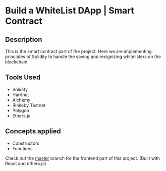# Build a WhiteList DApp | Smart Contract

## Description

This is the smart contract part of the project. Here we are implementing principles of Solidity to handle the saving and recignizing whitelisters on the blockchain.

## Tools Used

- Solidity
- Hardhat
- Alchemy
- Rinkeby Testnet
- Polygon
- Ethers.js

## Concepts applied

- Constructors
- Functions

Check out the [master](https://github.com/kumancev/nft-whitelist/frontend) branch for the frontend part of this project. (Built with React and ethers.js)
